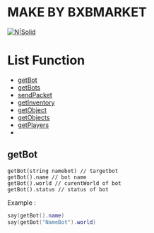 # MAKE BY BXBMARKET

[![N|Solid](https://bxbmarket.com/wp-content/uploads/2022/01/LOGO-300x111.png)]()

# List Function
* [getBot](#getbot)
* [getBots](#getbots)
* [sendPacket](#sendpacket)
* [getInventory](#getinventory)
* [getObject](#getobject)
* [getObjects](#getobjects)
* [getPlayers]()
* 

## getBot

```getBot() // local bot
getBot(string namebot) // targetbot
getBot().name // bot name
getBot().world // curentWorld of bot
getBot().status // status of bot
```

Example :
```lua
say(getBot().name)
say(getBot("NameBot").world)
```

